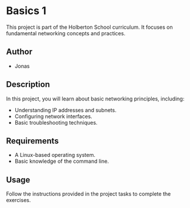 # Basics 1

This project is part of the Holberton School curriculum. It focuses on fundamental networking concepts and practices.

## Author

- Jonas

## Description

In this project, you will learn about basic networking principles, including:

- Understanding IP addresses and subnets.
- Configuring network interfaces.
- Basic troubleshooting techniques.

## Requirements

- A Linux-based operating system.
- Basic knowledge of the command line.

## Usage

Follow the instructions provided in the project tasks to complete the exercises.

